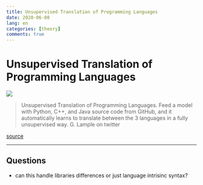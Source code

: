 ```yaml
---
title: Unsupervised Translation of Programming Languages
date: 2020-06-08
lang: en
categories: [theory]
comments: true
---
```


# Unsupervised Translation of Programming Languages

![](https://pbs.twimg.com/media/EZ-wpGTXsAA7lZv?format=jpg&name=medium)

> Unsupervised Translation of Programming Languages. Feed a model with Python, C++, and Java source code from GitHub, and it automatically learns to translate between the 3 languages in a fully unsupervised way. 
> <quote> G. Lample on twitter </quote>

[source](https://twitter.com/GuillaumeLample/status/1269982022413570048)

---

## Questions

* can this handle libraries differences or just language intrisinc syntax?
